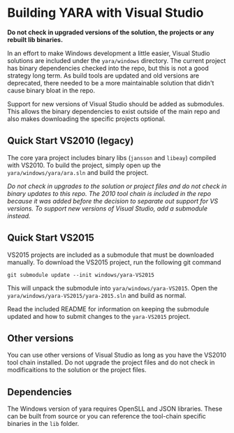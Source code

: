 # Building YARA with Visual Studio

**Do not check in upgraded versions of the solution, the projects or any rebuilt lib binaries.**

In an effort to make Windows development a little easier, Visual Studio solutions are included under the `yara/windows` directory. The current project has binary dependencies checked into the repo, but this is not a good strategy long term. As build tools are updated and old versions are deprecated, there needed to be a more maintainable solution that didn't cause binary bloat in the repo.

Support for new versions of Visual Studio should be added as submodules. This allows the binary dependencies to exist outside of the main repo and also makes downloading the specific projects optional.

## Quick Start VS2010 (legacy)

The core yara project includes binary libs (`jansson` and `libeay`) compiled with VS2010. To build the project, simply open up the `yara/windows/yara/ara.sln` and build the project.

_Do not check in *upgrades* to the solution or project files and do not check in binary updates to this repo. The 2010 tool chain is included in the repo because it was added before the decision to separate out support for VS versions. To support new versions of Visual Studio, add a submodule instead._

## Quick Start VS2015

VS2015 projects are included as a submodule that must be downloaded manually. To download the VS2015 project, run the following git command

    git submodule update --init windows/yara-VS2015

This will unpack the submodule into `yara/windows/yara-VS2015`. Open the `yara/windows/yara-VS2015/yara-2015.sln` and build as normal.

Read the included README for information on keeping the submodule updated and how to submit changes to the `yara-VS2015` project.

## Other versions

You can use other versions of Visual Studio as long as you have the VS2010 tool chain installed. Do not upgrade the project files and do not check in modificaitions to the solution or the project files.

## Dependencies

The Windows version of yara requires OpenSLL and JSON libraries. These can be built from source or you can reference the tool-chain specific binaries in the `lib` folder.
